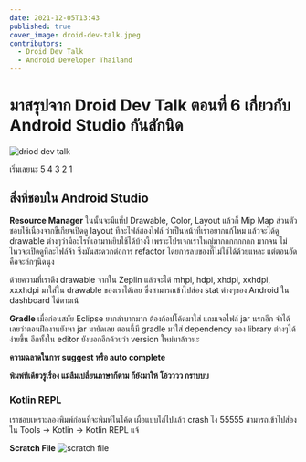 ```yaml
---
date: 2021-12-05T13:43
published: true
cover_image: droid-dev-talk.jpeg
contributors:
  - Droid Dev Talk
  - Android Developer Thailand
---
```


# มาสรุปจาก Droid Dev Talk ตอนที่ 6 เกี่ยวกับ Android Studio กันสักนิด

![driod dev talk](droid-dev-talk.jpeg)

เริ่มเลยนะ 5 4 3 2 1

## สิ่งที่ชอบใน Android Studio

**Resource Manager** 
ในนั้นจะมีแท็ป Drawable, Color, Layout แล้วก็ Mip Map ส่วนตัวชอบใช้เนื่องจากขี้เกียจเปิดดู layout ทีละไฟล์สองไฟล์ ว่าเป็นหน้าที่เราอยากแก้ไหม แล้วจะได้ดู drawable ต่างๆว่ามีอะไรที่เอามาหยิบใช้ได้บ้างงี้ เพราะโปรเจกเราใหญ่มากกกกกกกก มากจน ไม่ไหวจะเปิดดูทีละไฟล์จ้า ซึ่งมันสะดวกต่อการ refactor โดยการลบของที่ไม่ใช้ได้ด้วยแหละ แต่ตอนอัดคือจะล่กๆนิดนุง

ด้วยความที่เราดึง drawable จากใน Zeplin แล้วจะได้ mhpi, hdpi, xhdpi, xxhdpi, xxxhdpi มาใส่ใน drawable ของเราได้เลย ซึ่งสามารถเข้าไปส่อง stat ต่างๆของ Android ใน dashboard ได้ตามเน้

**Gradle**
เมื่อก่อนสมัย Eclipse ยากลำบากมาก ต้องก้อปโค้ดมาใส่ แถมเจอไฟล์ jar นรกอีก จำได้เลยว่าตอนฝึกงานยังหา jar มายัดเลย ตอนนี้มี gradle มาใส่ dependency ของ library ต่างๆได้ง่ายขึ้น อีกทั้งใน editor ยังบอกอีกด้วยว่า version ใหม่มาล้าวนะ

**ความฉลาดในการ suggest หรือ auto complete**

**พิมพ์ทีเดียวรู้เรื่อง แม้ลืมเปลี่ยนภาษาก็ตาม ก็ยังมาให้ โอ้วววว กราบบบ**

### Kotlin REPL

เราชอบเพราะลองพิมพ์ก่อนที่จะพิมพ์ในโค้ด เผื่อแบบใส่ไปแล้ว crash ไง 55555 สามารถเข้าไปส่องใน Tools -> Kotlin -> Kotlin REPL แจ้

**Scratch File**
![scratch file](scratch-file.png)